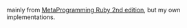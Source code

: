 mainly from [MetaProgramming Ruby 2nd edition](https://pragprog.com/book/ppmetr2/metaprogramming-ruby-2), but my own implementations.

